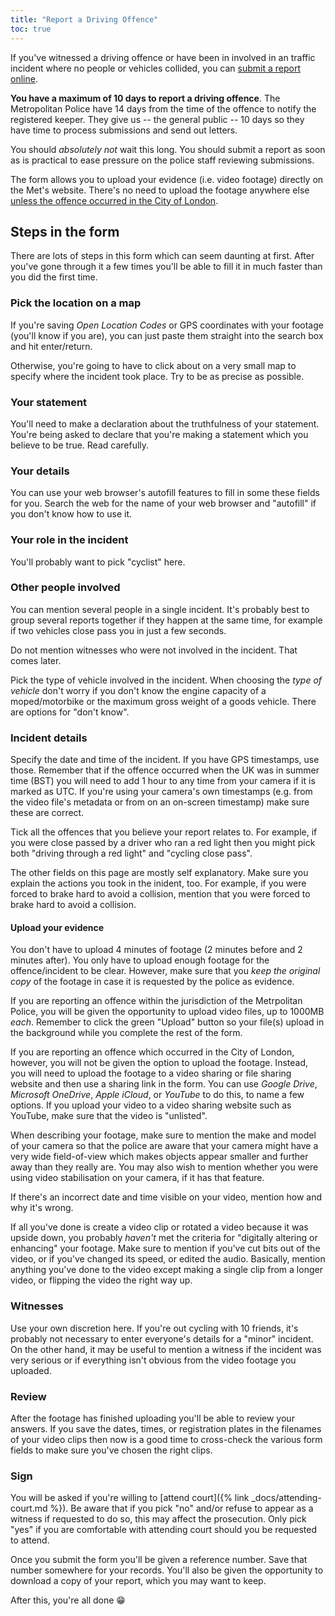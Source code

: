 ```yaml
---
title: "Report a Driving Offence"
toc: true
---
```


If you've witnessed a driving offence or have been in involved in an traffic incident where no people or vehicles collided, you can [submit a report online](https://www.met.police.uk/dashcam).

**You have a maximum of 10 days to report a driving offence**.
The Metropolitan Police have 14 days from the time of the offence to notify the registered keeper.
They give us -- the general public -- 10 days so they have time to process submissions and send out letters.

You should _absolutely not_ wait this long.
You should submit a report as soon as is practical to ease pressure on the police staff reviewing submissions.

The form allows you to upload your evidence (i.e. video footage) directly on the Met's website.
There's no need to upload the footage anywhere else [unless the offence occurred in the City of London](#if-you-report-an-offcence-within-the-city-of-london).

## Steps in the form

There are lots of steps in this form which can seem daunting at first.
After you've gone through it a few times you'll be able to fill it in much faster than you did the first time.

### Pick the location on a map

If you're saving *Open Location Codes* or GPS coordinates with your footage (you'll know if you are), you can just paste them straight into the search box and hit enter/return.

Otherwise, you're going to have to click about on a very small map to specify where the incident took place.
Try to be as precise as possible.

### Your statement

You'll need to make a declaration about the truthfulness of your statement.
You're being asked to declare that you're making a statement which you believe to be true.
Read carefully.

### Your details

You can use your web browser's autofill features to fill in some these fields for you.
Search the web for the name of your web browser and "autofill" if you don't know how to use it.

### Your role in the incident

You'll probably want to pick "cyclist" here.

### Other people involved

You can mention several people in a single incident.
It's probably best to group several reports together if they happen at the same time, for example if two vehicles close pass you in just a few seconds.

Do not mention witnesses who were not involved in the incident.
That comes later.

Pick the type of vehicle involved in the incident.
When choosing the _type of vehicle_ don't worry if you don't know the engine capacity of a moped/motorbike or the maximum gross weight of a goods vehicle.
There are options for "don't know".

### Incident details

Specify the date and time of the incident.
If you have GPS timestamps, use those.
Remember that if the offence occurred when the UK was in summer time (BST) you will need to add 1 hour to any time from your camera if it is marked as UTC.
If you're using your camera's own timestamps (e.g. from the video file's metadata or from on an on-screen timestamp) make sure these are correct.

Tick all the offences that you believe your report relates to.
For example, if you were close passed by a driver who ran a red light then you might pick both "driving through a red light" and "cycling close pass".

The other fields on this page are mostly self explanatory.
Make sure you explain the actions you took in the inident, too.
For example, if you were forced to brake hard to avoid a collision, mention that you were forced to brake hard to avoid a collision.

#### Upload your evidence

You don't have to upload 4 minutes of footage (2 minutes before and 2 minutes after).
You only have to upload enough footage for the offence/incident to be clear.
However, make sure that you _keep the original copy_ of the footage in case it is requested by the police as evidence.

If you are reporting an offence within the jurisdiction of the Metrpolitan Police, you will be given the opportunity to upload video files, up to 1000MB _each_.
Remember to click the green "Upload" button so your file(s) upload in the background while you complete the rest of the form.

If you are reporting an offence which occurred in the City of London, however, you will not be given the option to upload the footage.
Instead, you will need to upload the footage to a video sharing or file sharing website and then use a sharing link in the form.
You can use _Google Drive_, _Microsoft OneDrive_, _Apple iCloud_, or _YouTube_ to do this, to name a few options.
If you upload your video to a video sharing website such as YouTube, make sure that the video is "unlisted".

When describing your footage, make sure to mention the make and model of your camera so that the police are aware that your camera might have a very wide field-of-view which makes objects appear smaller and further away than they really are.
You may also wish to mention whether you were using video stabilisation on your camera, if it has that feature.

If there's an incorrect date and time visible on your video, mention how and why it's wrong.

If all you've done is create a video clip or rotated a video because it was upside down, you probably _haven't_ met the criteria for "digitally altering or enhancing" your footage.
Make sure to mention if you've cut bits out of the video, or if you've changed its speed, or edited the audio.
Basically, mention anything you've done to the video except making a single clip from a longer video, or flipping the video the right way up.

### Witnesses

Use your own discretion here.
If you're out cycling with 10 friends, it's probably not necessary to enter everyone's details for a "minor" incident.
On the other hand, it may be useful to mention a witness if the incident was very serious or if everything isn't obvious from the video footage you uploaded.

### Review

After the footage has finished uploading you'll be able to review your answers.
If you save the dates, times, or registration plates in the filenames of your video clips then now is a good time to cross-check the various form fields to make sure you've chosen the right clips.

### Sign

You will be asked if you're willing to [attend court]({% link _docs/attending-court.md %}).
Be aware that if you pick "no" and/or refuse to appear as a witness if requested to do so, this may affect the prosecution.
Only pick "yes" if you are comfortable with attending court should you be requested to attend.

Once you submit the form you'll be given a reference number.
Save that number somewhere for your records.
You'll also be given the opportunity to download a copy of your report, which you may want to keep.

After this, you're all done :grin:
